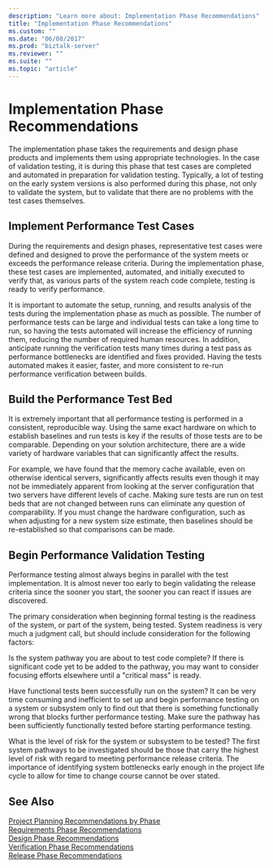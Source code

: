 ```yaml
---
description: "Learn more about: Implementation Phase Recommendations"
title: "Implementation Phase Recommendations"
ms.custom: ""
ms.date: "06/08/2017"
ms.prod: "biztalk-server"
ms.reviewer: ""
ms.suite: ""
ms.topic: "article"
---
```

# Implementation Phase Recommendations
The implementation phase takes the requirements and design phase products and implements them using appropriate technologies. In the case of validation testing, it is during this phase that test cases are completed and automated in preparation for validation testing. Typically, a lot of testing on the early system versions is also performed during this phase, not only to validate the system, but to validate that there are no problems with the test cases themselves.  
  
## Implement Performance Test Cases  
 During the requirements and design phases, representative test cases were defined and designed to prove the performance of the system meets or exceeds the performance release criteria. During the implementation phase, these test cases are implemented, automated, and initially executed to verify that, as various parts of the system reach code complete, testing is ready to verify performance.  
  
 It is important to automate the setup, running, and results analysis of the tests during the implementation phase as much as possible. The number of performance tests can be large and individual tests can take a long time to run, so having the tests automated will increase the efficiency of running them, reducing the number of required human resources. In addition, anticipate running the verification tests many times during a test pass as performance bottlenecks are identified and fixes provided. Having the tests automated makes it easier, faster, and more consistent to re-run performance verification between builds.  
  
## Build the Performance Test Bed  
 It is extremely important that all performance testing is performed in a consistent, reproducible way. Using the same exact hardware on which to establish baselines and run tests is key if the results of those tests are to be comparable. Depending on your solution architecture, there are a wide variety of hardware variables that can significantly affect the results.  
  
 For example, we have found that the memory cache available, even on otherwise identical servers, significantly affects results even though it may not be immediately apparent from looking at the server configuration that two servers have different levels of cache. Making sure tests are run on test beds that are not changed between runs can eliminate any question of comparability. If you must change the hardware configuration, such as when adjusting for a new system size estimate, then baselines should be re-established so that comparisons can be made.  
  
## Begin Performance Validation Testing  
 Performance testing almost always begins in parallel with the test implementation.  It is almost never too early to begin validating the release criteria since the sooner you start, the sooner you can react if issues are discovered.  
  
 The primary consideration when beginning formal testing is the readiness of the system, or part of the system, being tested. System readiness is very much a judgment call, but should include consideration for the following factors:  
  
 Is the system pathway you are about to test code complete? If there is significant code yet to be added to the pathway, you may want to consider focusing efforts elsewhere until a "critical mass" is ready.  
  
 Have functional tests been successfully run on the system? It can be very time consuming and inefficient to set up and begin performance testing on a system or subsystem only to find out that there is something functionally wrong that blocks further performance testing. Make sure the pathway has been sufficiently functionally tested before starting performance testing.  
  
 What is the level of risk for the system or subsystem to be tested? The first system pathways to be investigated should be those that carry the highest level of risk with regard to meeting performance release criteria. The importance of identifying system bottlenecks early enough in the project life cycle to allow for time to change course cannot be over stated.  
  
## See Also  
 [Project Planning Recommendations by Phase](../core/project-planning-recommendations-by-phase.md)   
 [Requirements Phase Recommendations](../core/requirements-phase-recommendations.md)   
 [Design Phase Recommendations](../core/design-phase-recommendations.md)   
 [Verification Phase Recommendations](../core/verification-phase-recommendations.md)   
 [Release Phase Recommendations](../core/release-phase-recommendations.md)
